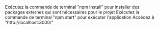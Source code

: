 Exécutez la commande de terminal "npm install" pour installer des packages externes qui sont nécessaires pour le projet 
Exécutez la commande de terminal "npm start" pour exécuter l'application
Accédez à "http://localhost:3000/"
